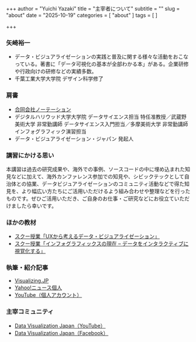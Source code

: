 +++
author = "Yuichi Yazaki"
title = "主宰者について"
subtitle = ""
slug = "about"
date = "2025-10-19"
categories = [
    "about"
]
tags = [
]

+++


### 矢崎裕一

- データ・ビジュアライゼーションの実践と普及に関する様々な活動をおこなっている。著書に「データ可視化の基本が全部わかる本」がある。企業研修や行政向けの研修などの実績多数。
- 千葉工業大学大学院 デザイン科学修了


### 肩書

- [合同会社ノーテーション](https://www.notation.co.jp/)
- デジタルハリウッド大学大学院 データサイエンス担当 特任准教授／武蔵野美術大学 非常勤講師 データサイエンス入門担当／多摩美術大学 非常勤講師 インフォグラフィック演習担当
- データ・ビジュアライゼーション・ジャパン 発起人

### 講習にかける思い

本講習は過去の研究成果や、海外での事例、ソースコードの中に埋め込まれた知見などに加えて、海外カンファレンス参加での知見や、シビックテックとして自治体との協業、データビジュアライゼーションのコミュニティ活動などで得た知見を、より幅広い方たちにご活用いただけるよう組み合わせや整理などを行ったものです。ぜひご活用いただき、ご自身のお仕事・ご研究などにお役立ていただけましたら幸いです。


### ほかの教材

- [スクー授業「UXから考えるデータ・ビジュアライゼーション」](https://schoo.jp/course/6377)
- [スクー授業「インフォグラフィックスの現在 – データをインタラクティブに視覚化する」](https://schoo.jp/class/2052)

### 執筆・紹介記事

- [Visualizing.JP](https://visualizing.jp/)
- [Yahoo!ニュース個人](https://news.yahoo.co.jp/users/expert/yazakiyuichi)
- [YouTube（個人アカウント）](https://www.youtube.com/@visualizingjp)

### 主宰コミュニティ

- [Data Visualization Japan（YouTube）](https://www.youtube.com/@datavisualizationjapan)
- [Data Visualization Japan（Facebook）](https://www.facebook.com/groups/258393614349550)
